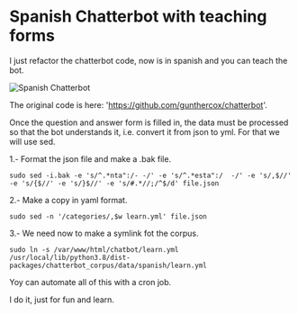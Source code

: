# Spanish Chatterbot with teaching forms

I just refactor the chatterbot code, now is in spanish and you can teach the bot.

![Spanish Chatterbot](https://tasarte.app/PDF/mongui.png)

The original code is here: 'https://github.com/gunthercox/chatterbot'.

Once the question and answer form is filled in, the data must be processed so that the bot understands it, i.e. convert it from json to yml. For that we will use sed.

1.- Format the json file and make a .bak file.

``sudo sed -i.bak -e 's/^.*nta":/- -/' -e 's/^.*esta":/  -/' -e 's/,$//' -e 's/{$//' -e 's/}$//' -e 's/#.*//;/^$/d' file.json``

2.-  Make a copy in yaml format.

``sudo sed -n '/categories/,$w learn.yml' file.json``

3.- We need now to make a symlink fot the corpus.

``sudo ln -s /var/www/html/chatbot/learn.yml /usr/local/lib/python3.8/dist-packages/chatterbot_corpus/data/spanish/learn.yml``

Yoy can automate all of this with a cron job.

I do it, just for fun and learn.
